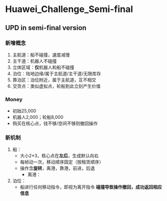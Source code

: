 # Huawei_Challenge_Semi-final

## UPD in semi-final version
### 新增概念
1. 主航道：船不碰撞，速度减慢
2. 主干道：机器人不碰撞
3. 立体区域：**仅**机器人和船不碰撞
4. 泊位：陆地边缘/属于主航道/主干道/无限库存
5. 靠泊区：泊位附近，属于主航道，互不相交
6. 交货点：类似虚拟点，轮船到此立刻产生价值

### Money
* 初始25,000
* 机器人2,000；轮船8,000
* 购买在核心点，钱不够/空间不够则撤回操作

### 新机制
1. 船：
     * 大小2*3，核心点在**左后**，生成默认向右
     * 每帧动一次，移动顺序固定（按租赁顺序）
     * 操作含**旋转**，离港，靠港，前进，后退
        * 离港：
3. 泊位：
     * 船进行任何移动指令，即视为离开指令
**碰撞导致操作撤回，成功返回相应信息**
